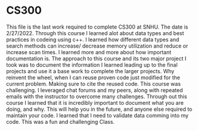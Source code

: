# CS300

  This file is the last work required to complete CS300 at SNHU. The date is 2/27/2022. Through this course I learned alot about data types and best practices in codeing using c++. I learned how different data types and search methods can increase/ decrease memory utilization and reduce or increase scan times. I learned more and more about how important documentation is.
  The approach to this course and its two major project I took was to document the information I learned leading up to the final projects and use it a base work to complete the larger projects. Why reinvent the wheel, when I can reuse proven code just modified for the current problem. Making sure to cite the reused code. This course was challenging. I leveraged chat forums and my peers, along with repeated emails with the instructor to overcome many challenges.
  Through out this course I learned that it is incredibly important to document what you are doing, and why. This will help you in the future, and anyone else required to maintain your code. I learned that I need to validate data comming into my code. This was a fun and challenging Class.

